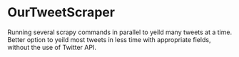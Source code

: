 # OurTweetScraper
Running several scrapy commands in parallel to yeild many tweets at a time. Better option to yeild most tweets in less time with appropriate fields, without the use of Twitter API.
